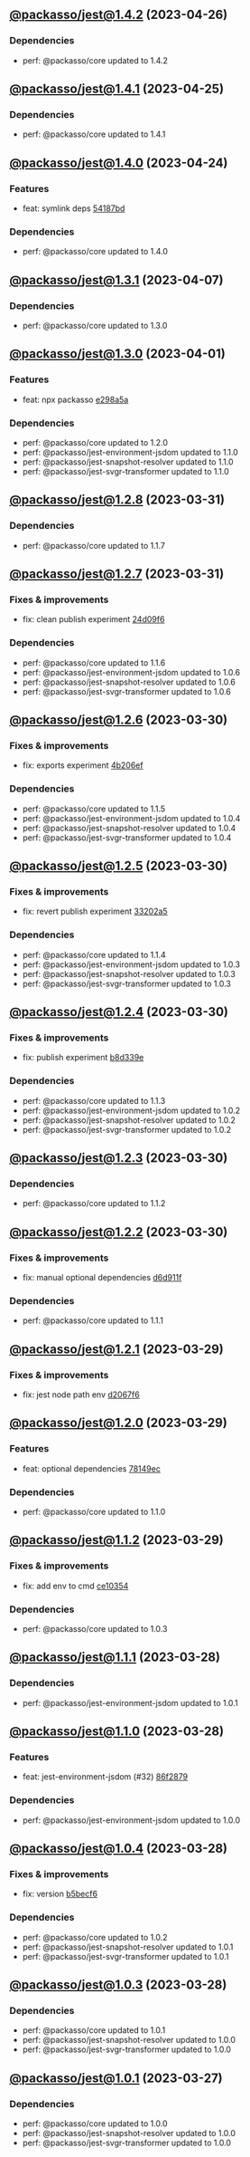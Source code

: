## [@packasso/jest@1.4.2](https://github.com/qiwi/packasso/compare/2023.4.25-packasso.jest.1.4.1-f0...2023.4.26-packasso.jest.1.4.2-f0) (2023-04-26)

### Dependencies
* perf: @packasso/core updated to 1.4.2

## [@packasso/jest@1.4.1](https://github.com/qiwi/packasso/compare/2023.4.24-packasso.jest.1.4.0-f0...2023.4.25-packasso.jest.1.4.1-f0) (2023-04-25)

### Dependencies
* perf: @packasso/core updated to 1.4.1

## [@packasso/jest@1.4.0](https://github.com/qiwi/packasso/compare/2023.4.7-packasso.jest.1.3.1-f0...2023.4.24-packasso.jest.1.4.0-f0) (2023-04-24)

### Features
* feat: symlink deps [54187bd](https://github.com/qiwi/packasso/commit/54187bd61cacc32bfc3f5fc07897c35e8933eb91)

### Dependencies
* perf: @packasso/core updated to 1.4.0

## [@packasso/jest@1.3.1](https://github.com/qiwi/packasso/compare/2023.4.1-packasso.jest.1.3.0-f0...2023.4.7-packasso.jest.1.3.1-f0) (2023-04-07)

### Dependencies
* perf: @packasso/core updated to 1.3.0

## [@packasso/jest@1.3.0](https://github.com/qiwi/packasso/compare/2023.3.31-packasso.jest.1.2.8-f0...2023.4.1-packasso.jest.1.3.0-f0) (2023-04-01)

### Features
* feat: npx packasso [e298a5a](https://github.com/qiwi/packasso/commit/e298a5a02497b5f8c02044cf9aa65c94bf76b0f7)

### Dependencies
* perf: @packasso/core updated to 1.2.0
* perf: @packasso/jest-environment-jsdom updated to 1.1.0
* perf: @packasso/jest-snapshot-resolver updated to 1.1.0
* perf: @packasso/jest-svgr-transformer updated to 1.1.0

## [@packasso/jest@1.2.8](https://github.com/qiwi/packasso/compare/2023.3.31-packasso.jest.1.2.7-f0...2023.3.31-packasso.jest.1.2.8-f0) (2023-03-31)

### Dependencies
* perf: @packasso/core updated to 1.1.7

## [@packasso/jest@1.2.7](https://github.com/qiwi/packasso/compare/2023.3.30-packasso.jest.1.2.6-f0...2023.3.31-packasso.jest.1.2.7-f0) (2023-03-31)

### Fixes & improvements
* fix: clean publish experiment [24d09f6](https://github.com/qiwi/packasso/commit/24d09f6b6bf550618b470c9ad5b85c7186350bfd)

### Dependencies
* perf: @packasso/core updated to 1.1.6
* perf: @packasso/jest-environment-jsdom updated to 1.0.6
* perf: @packasso/jest-snapshot-resolver updated to 1.0.6
* perf: @packasso/jest-svgr-transformer updated to 1.0.6

## [@packasso/jest@1.2.6](https://github.com/qiwi/packasso/compare/2023.3.30-packasso.jest.1.2.5-f0...2023.3.30-packasso.jest.1.2.6-f0) (2023-03-30)

### Fixes & improvements
* fix: exports experiment [4b206ef](https://github.com/qiwi/packasso/commit/4b206efaab3bded0e89e03fb1a6025253e29ce82)

### Dependencies
* perf: @packasso/core updated to 1.1.5
* perf: @packasso/jest-environment-jsdom updated to 1.0.4
* perf: @packasso/jest-snapshot-resolver updated to 1.0.4
* perf: @packasso/jest-svgr-transformer updated to 1.0.4

## [@packasso/jest@1.2.5](https://github.com/qiwi/packasso/compare/2023.3.30-packasso.jest.1.2.4-f0...2023.3.30-packasso.jest.1.2.5-f0) (2023-03-30)

### Fixes & improvements
* fix: revert publish experiment [33202a5](https://github.com/qiwi/packasso/commit/33202a5ca8e3d59cd203960af423e4b2cd0c90f3)

### Dependencies
* perf: @packasso/core updated to 1.1.4
* perf: @packasso/jest-environment-jsdom updated to 1.0.3
* perf: @packasso/jest-snapshot-resolver updated to 1.0.3
* perf: @packasso/jest-svgr-transformer updated to 1.0.3

## [@packasso/jest@1.2.4](https://github.com/qiwi/packasso/compare/2023.3.30-packasso.jest.1.2.3-f0...2023.3.30-packasso.jest.1.2.4-f0) (2023-03-30)

### Fixes & improvements
* fix: publish experiment [b8d339e](https://github.com/qiwi/packasso/commit/b8d339e959390e6ab39f24ef6ceaa19d54586e80)

### Dependencies
* perf: @packasso/core updated to 1.1.3
* perf: @packasso/jest-environment-jsdom updated to 1.0.2
* perf: @packasso/jest-snapshot-resolver updated to 1.0.2
* perf: @packasso/jest-svgr-transformer updated to 1.0.2

## [@packasso/jest@1.2.3](https://github.com/qiwi/packasso/compare/2023.3.30-packasso.jest.1.2.2-f0...2023.3.30-packasso.jest.1.2.3-f0) (2023-03-30)

### Dependencies
* perf: @packasso/core updated to 1.1.2

## [@packasso/jest@1.2.2](https://github.com/qiwi/packasso/compare/2023.3.29-packasso.jest.1.2.1-f0...2023.3.30-packasso.jest.1.2.2-f0) (2023-03-30)

### Fixes & improvements
* fix: manual optional dependencies [d6d911f](https://github.com/qiwi/packasso/commit/d6d911ffd30ed94e528eeade78fe11d011ddcfcf)

### Dependencies
* perf: @packasso/core updated to 1.1.1

## [@packasso/jest@1.2.1](https://github.com/qiwi/packasso/compare/2023.3.29-packasso.jest.1.2.0-f0...2023.3.29-packasso.jest.1.2.1-f0) (2023-03-29)

### Fixes & improvements
* fix: jest node path env [d2067f6](https://github.com/qiwi/packasso/commit/d2067f6263418949e186f00df7629a180092d0e3)

## [@packasso/jest@1.2.0](https://github.com/qiwi/packasso/compare/2023.3.29-packasso.jest.1.1.2-f0...2023.3.29-packasso.jest.1.2.0-f0) (2023-03-29)

### Features
* feat: optional dependencies [78149ec](https://github.com/qiwi/packasso/commit/78149ec559effebd05bf94ce43a92fb8573d42fe)

### Dependencies
* perf: @packasso/core updated to 1.1.0

## [@packasso/jest@1.1.2](https://github.com/qiwi/packasso/compare/2023.3.28-packasso.jest.1.1.1-f0...2023.3.29-packasso.jest.1.1.2-f0) (2023-03-29)

### Fixes & improvements
* fix: add env to cmd [ce10354](https://github.com/qiwi/packasso/commit/ce10354d01b9a466aa575b5a7cd7557d2e0f79bf)

### Dependencies
* perf: @packasso/core updated to 1.0.3

## [@packasso/jest@1.1.1](https://github.com/qiwi/packasso/compare/2023.3.28-packasso.jest.1.1.0-f0...2023.3.28-packasso.jest.1.1.1-f0) (2023-03-28)

### Dependencies
* perf: @packasso/jest-environment-jsdom updated to 1.0.1

## [@packasso/jest@1.1.0](https://github.com/qiwi/packasso/compare/2023.3.28-packasso.jest.1.0.4-f0...2023.3.28-packasso.jest.1.1.0-f0) (2023-03-28)

### Features
* feat: jest-environment-jsdom (#32) [86f2879](https://github.com/qiwi/packasso/commit/86f28792bb3804693cec4abd1864d781d6ea1a1a)

### Dependencies
* perf: @packasso/jest-environment-jsdom updated to 1.0.0

## [@packasso/jest@1.0.4](https://github.com/qiwi/packasso/compare/2023.3.28-packasso.jest.1.0.3-f0...2023.3.28-packasso.jest.1.0.4-f0) (2023-03-28)

### Fixes & improvements
* fix: version [b5becf6](https://github.com/qiwi/packasso/commit/b5becf63f27b765e9d93378f53d54da456c8df4f)

### Dependencies
* perf: @packasso/core updated to 1.0.2
* perf: @packasso/jest-snapshot-resolver updated to 1.0.1
* perf: @packasso/jest-svgr-transformer updated to 1.0.1

## [@packasso/jest@1.0.3](https://github.com/qiwi/packasso/compare/2023.3.28-packasso.jest.1.0.2-f0...2023.3.28-packasso.jest.1.0.3-f0) (2023-03-28)

### Dependencies
* perf: @packasso/core updated to 1.0.1
* perf: @packasso/jest-snapshot-resolver updated to 1.0.0
* perf: @packasso/jest-svgr-transformer updated to 1.0.0

## [@packasso/jest@1.0.1](https://github.com/qiwi/packasso/compare/2023.3.27-packasso.jest.1.0.0-f0...2023.3.27-packasso.jest.1.0.1-f0) (2023-03-27)

### Dependencies
* perf: @packasso/core updated to 1.0.0
* perf: @packasso/jest-snapshot-resolver updated to 1.0.0
* perf: @packasso/jest-svgr-transformer updated to 1.0.0
